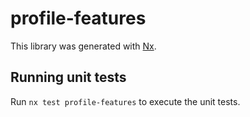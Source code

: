 # profile-features

This library was generated with [Nx](https://nx.dev).

## Running unit tests

Run `nx test profile-features` to execute the unit tests.

